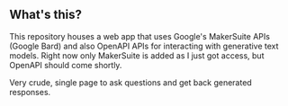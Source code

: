 ## What's this?

This repository houses a web app that uses Google's MakerSuite APIs (Google Bard) and also OpenAPI APIs for interacting with generative text models. Right now only MakerSuite is added as I just got access, but OpenAPI should come shortly.

Very crude, single page to ask questions and get back generated responses.